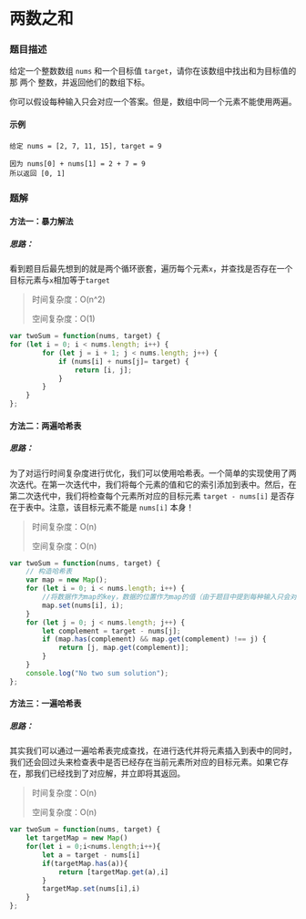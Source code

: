 # 两数之和

### 题目描述

给定一个整数数组 `nums` 和一个目标值 `target`，请你在该数组中找出和为目标值的那 两个 整数，并返回他们的数组下标。

你可以假设每种输入只会对应一个答案。但是，数组中同一个元素不能使用两遍。

#### 示例

```
给定 nums = [2, 7, 11, 15], target = 9

因为 nums[0] + nums[1] = 2 + 7 = 9
所以返回 [0, 1]
```

### 题解

#### 方法一：暴力解法

##### 思路：

看到题目后最先想到的就是两个循环嵌套，遍历每个元素`x`，并查找是否存在一个目标元素与`x`相加等于`target`

> 时间复杂度：O(n^2)
> 
> 
> 空间复杂度：O(1)

```javascript
var twoSum = function(nums, target) {
for (let i = 0; i < nums.length; i++) {
        for (let j = i + 1; j < nums.length; j++) {
            if (nums[i] + nums[j]= target) {
                return [i, j];
            }
        }
    }
};
```

#### 方法二：两遍哈希表

##### 思路：

为了对运行时间复杂度进行优化，我们可以使用哈希表。一个简单的实现使用了两次迭代。在第一次迭代中，我们将每个元素的值和它的索引添加到表中。然后，在第二次迭代中，我们将检查每个元素所对应的目标元素 `target - nums[i]` 是否存在于表中。注意，该目标元素不能是 `nums[i]` 本身！

> 时间复杂度：O(n)
> 
> 
> 空间复杂度：O(n)

```javascript
var twoSum = function(nums, target) {
    // 构造哈希表
    var map = new Map();
    for (let i = 0; i < nums.length; i++) {
        //将数据作为map的key，数据的位置作为map的值（由于题目中提到每种输入只会对应一个答案，即数组中不存在重复的元素）
        map.set(nums[i], i);
    }
    for (let j = 0; j < nums.length; j++) {
        let complement = target - nums[j];
        if (map.has(complement) && map.get(complement) !== j) {
            return [j, map.get(complement)];
        }
    }
    console.log("No two sum solution");
};

```

#### 方法三：一遍哈希表

##### 思路：

其实我们可以通过一遍哈希表完成查找，在进行迭代并将元素插入到表中的同时，我们还会回过头来检查表中是否已经存在当前元素所对应的目标元素。如果它存在，那我们已经找到了对应解，并立即将其返回。

> 时间复杂度：O(n)
> 
> 
> 空间复杂度：O(n)

```javascript
var twoSum = function(nums, target) {
    let targetMap = new Map()
    for(let i = 0;i<nums.length;i++){
        let a = target - nums[i]
        if(targetMap.has(a)){
            return [targetMap.get(a),i]
        }
        targetMap.set(nums[i],i)
    }
};
```